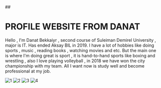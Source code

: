 ##<h1>PROFILE WEBSITE FROM DANAT</h1>
<p>
Hello , I'm Danat Bekkaiyr , second course of Suleiman Demirel University , major is IT. Has ended Aksay BIL in 2019. I have a lot of hobbies like doing sports , music , reading books , watching movies and etc. But the main one is where I'm doing great is sport , it is hand-to-hand sports like boxing and  wrestling , also I love playing volleyball , in 2018 we have won the city championship with my team. All I want now is study well and become professional at my job.</p>


![1](https://user-images.githubusercontent.com/63600666/109504672-028f6f80-7ac6-11eb-9a1f-d5fa63593e06.png)
![2](https://user-images.githubusercontent.com/63600666/109504677-03280600-7ac6-11eb-9015-4f569b286029.png)
![3](https://user-images.githubusercontent.com/63600666/109504678-03c09c80-7ac6-11eb-9d92-66f68913819f.png)
![4](https://user-images.githubusercontent.com/63600666/109504668-01f6d900-7ac6-11eb-8aea-b6963de8ab61.png)
